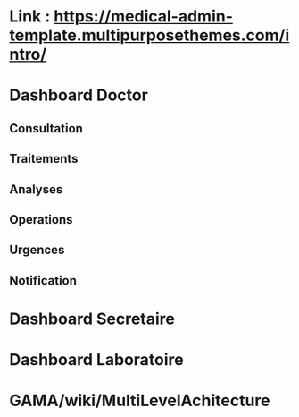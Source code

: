 # Link : https://medical-admin-template.multipurposethemes.com/intro/

# Dashboard Doctor

## Consultation
## Traitements
## Analyses
## Operations
## Urgences
## Notification


# Dashboard Secretaire

# Dashboard Laboratoire


# GAMA/wiki/MultiLevelAchitecture